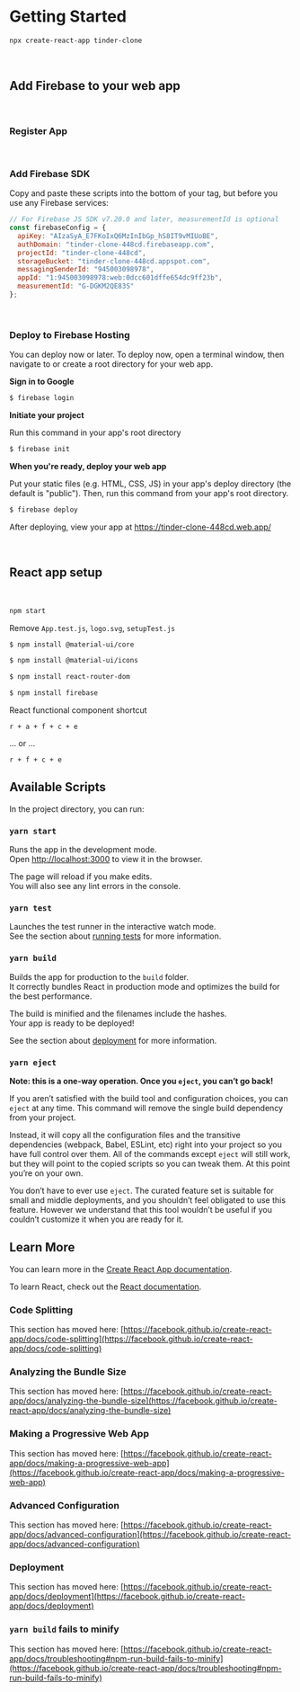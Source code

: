 # Getting Started

```zsh
npx create-react-app tinder-clone
```

<br/>

## Add Firebase to your web app

<br/>

### Register App

<br/>

### Add Firebase SDK

Copy and paste these scripts into the bottom of your <body> tag, but before you use any Firebase services:

```js
// For Firebase JS SDK v7.20.0 and later, measurementId is optional
const firebaseConfig = {
  apiKey: "AIzaSyA_E7FKoIxQ6MzInIbGp_hS8IT9vMIUoBE",
  authDomain: "tinder-clone-448cd.firebaseapp.com",
  projectId: "tinder-clone-448cd",
  storageBucket: "tinder-clone-448cd.appspot.com",
  messagingSenderId: "945003098978",
  appId: "1:945003098978:web:0dcc601dffe654dc9ff23b",
  measurementId: "G-DGKM2QE83S"
};
```

<br/>

### Deploy to Firebase Hosting

You can deploy now or later. To deploy now, open a terminal window, then navigate to or create a root directory for your web app.

**Sign in to Google**

```zsh
$ firebase login
```

**Initiate your project**

Run this command in your app's root directory

```zsh
$ firebase init
```

**When you're ready, deploy your web app**

Put your static files (e.g. HTML, CSS, JS) in your app's deploy directory (the default is "public"). Then, run this command from your app's root directory.

```zsh
$ firebase deploy
```

After deploying, view your app at https://tinder-clone-448cd.web.app/

<br/>

## React app setup

<br/>

```zsh
npm start
```

Remove `App.test.js`, `logo.svg`, `setupTest.js`

```zsh
$ npm install @material-ui/core
```

```zsh
$ npm install @material-ui/icons
```

```zsh
$ npm install react-router-dom
```

```zsh
$ npm install firebase
```

React functional component shortcut

```
r + a + f + c + e
```

... or ...

```
r + f + c + e
```




















































































## Available Scripts

In the project directory, you can run:

### `yarn start`

Runs the app in the development mode.\
Open [http://localhost:3000](http://localhost:3000) to view it in the browser.

The page will reload if you make edits.\
You will also see any lint errors in the console.

### `yarn test`

Launches the test runner in the interactive watch mode.\
See the section about [running tests](https://facebook.github.io/create-react-app/docs/running-tests) for more information.

### `yarn build`

Builds the app for production to the `build` folder.\
It correctly bundles React in production mode and optimizes the build for the best performance.

The build is minified and the filenames include the hashes.\
Your app is ready to be deployed!

See the section about [deployment](https://facebook.github.io/create-react-app/docs/deployment) for more information.

### `yarn eject`

**Note: this is a one-way operation. Once you `eject`, you can’t go back!**

If you aren’t satisfied with the build tool and configuration choices, you can `eject` at any time. This command will remove the single build dependency from your project.

Instead, it will copy all the configuration files and the transitive dependencies (webpack, Babel, ESLint, etc) right into your project so you have full control over them. All of the commands except `eject` will still work, but they will point to the copied scripts so you can tweak them. At this point you’re on your own.

You don’t have to ever use `eject`. The curated feature set is suitable for small and middle deployments, and you shouldn’t feel obligated to use this feature. However we understand that this tool wouldn’t be useful if you couldn’t customize it when you are ready for it.

## Learn More

You can learn more in the [Create React App documentation](https://facebook.github.io/create-react-app/docs/getting-started).

To learn React, check out the [React documentation](https://reactjs.org/).

### Code Splitting

This section has moved here: [https://facebook.github.io/create-react-app/docs/code-splitting](https://facebook.github.io/create-react-app/docs/code-splitting)

### Analyzing the Bundle Size

This section has moved here: [https://facebook.github.io/create-react-app/docs/analyzing-the-bundle-size](https://facebook.github.io/create-react-app/docs/analyzing-the-bundle-size)

### Making a Progressive Web App

This section has moved here: [https://facebook.github.io/create-react-app/docs/making-a-progressive-web-app](https://facebook.github.io/create-react-app/docs/making-a-progressive-web-app)

### Advanced Configuration

This section has moved here: [https://facebook.github.io/create-react-app/docs/advanced-configuration](https://facebook.github.io/create-react-app/docs/advanced-configuration)

### Deployment

This section has moved here: [https://facebook.github.io/create-react-app/docs/deployment](https://facebook.github.io/create-react-app/docs/deployment)

### `yarn build` fails to minify

This section has moved here: [https://facebook.github.io/create-react-app/docs/troubleshooting#npm-run-build-fails-to-minify](https://facebook.github.io/create-react-app/docs/troubleshooting#npm-run-build-fails-to-minify)
